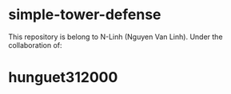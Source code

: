 # simple-tower-defense
This repository is belong to N-Linh (Nguyen Van Linh).
Under the collaboration of: 
# hunguet312000
